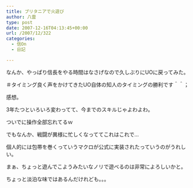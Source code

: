 ```yaml
---
title: ブリタニアで火遊び
author: 八雲
type: post
date: 2007-12-16T04:13:45+00:00
url: /2007/12/322
categories:
  - 信On
  - 日記

---
```

なんか、やっぱり信長をやる時間はなさげなので久しぶりにUOに戻ってみた。
  
＃タイミング良く声をかけてきたUO自体の知人のタイミングの勝利です＾＾；

感想。
  
3年たつといろいろ変わってて、今までのスキルじゃよわよわ。
  
ついでに操作全部忘れてるｗ

でもなんか、戦闘が異様に忙しくなっててこれはこれで…
  
個人的には包帯を巻くっていうマクロが公式に実装されたっていうのがうれしい。
  
まぁ、ちょっと遊んでこようみたいなノリで遊べるのは非常によろしいかと。
  
ちょっと淡泊な味ではあるんだけれども。。。